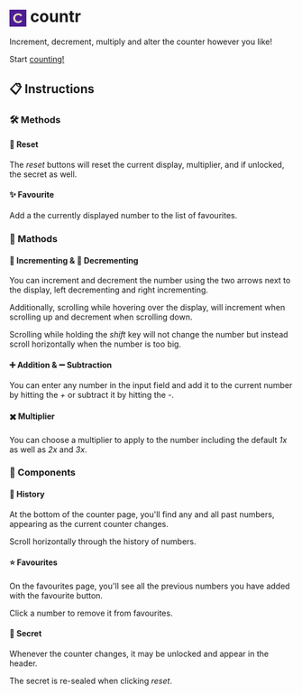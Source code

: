 # <img src="/public/favicon-32x32.png" alt="countr icon" width="30" align="center"> countr

Increment, decrement, multiply and alter the counter however you like!

Start [counting!](https://malthesers.github.io/countr/)

## 📋 Instructions

### 🛠️ Methods

#### 🔄 Reset

The _reset_ buttons will reset the current display, multiplier, and if unlocked, the secret as well.

#### ✨ Favourite

Add a the currently displayed number to the list of favourites.

### 🧮 Mathods

#### 🔼 Incrementing & 🔽 Decrementing

You can increment and decrement the number using the two arrows next to the display, left decrementing and right incrementing.

Additionally, scrolling while hovering over the display, will increment when scrolling up and decrement when scrolling down.

Scrolling while holding the _shift_ key will not change the number but instead scroll horizontally when the number is too big.

#### ➕ Addition & ➖ Subtraction

You can enter any number in the input field and add it to the current number by hitting the _+_ or subtract it by hitting the _-_.

#### ✖️ Multiplier

You can choose a multiplier to apply to the number including the default _1x_ as well as _2x_ and _3x_.

### 🧩 Components

#### 📜 History

At the bottom of the counter page, you'll find any and all past numbers, appearing as the current counter changes.

Scroll horizontally through the history of numbers.

#### ⭐ Favourites

On the favourites page, you'll see all the previous numbers you have added with the favourite button.

Click a number to remove it from favourites.

#### 👀 Secret

Whenever the counter changes, it may be unlocked and appear in the header.

The secret is re-sealed when clicking _reset_.
